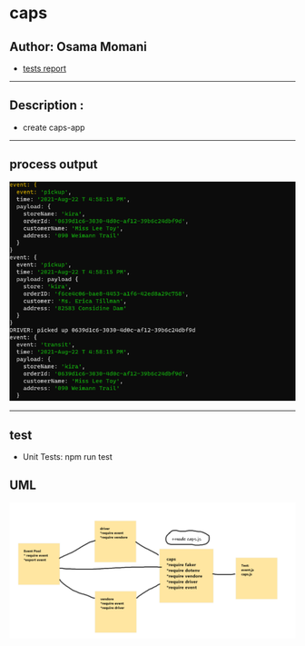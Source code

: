 # caps

## Author: Osama Momani
 
 * [tests report](https://github.com/Osamamomani1/caps/actions)

***
## Description :

* create caps-app
***
## process output

![event](event.png)

***

## test

* Unit Tests: npm run test

## UML

![uml](uml.png)
    